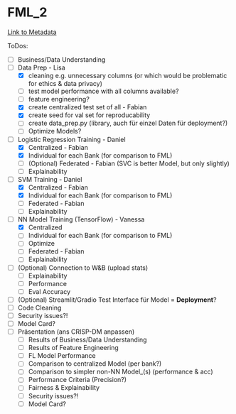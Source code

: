 # FML_2
[Link to Metadata](https://archive.ics.uci.edu/dataset/2/adult)

ToDos:

- [ ] Business/Data Understanding
- [ ] Data Prep - Lisa
  - [x] cleaning e.g. unnecessary columns (or which would be problematic for ethics & data privacy)
  - [ ] test model performance with all columns available?
  - [ ] feature engineering?
  - [x] create centralized test set of all - Fabian
  - [x] create seed for val set for reproducability
  - [ ] create data_prep.py (library, auch für einzel Daten für deployment?)
  - [ ] Optimize Models?
- [ ] Logistic Regression Training - Daniel
  - [x] Centralized - Fabian
  - [x] Individual for each Bank (for comparison to FML)
  - [ ] (Optional) Federated - Fabian (SVC is better Model, but only slightly)
  - [ ] Explainability
- [ ] SVM Training - Daniel 
  - [x] Centralized - Fabian
  - [x] Individual for each Bank (for comparison to FML)
  - [ ] Federated - Fabian
  - [ ] Explainability
- [ ] NN Model Training (TensorFlow) - Vanessa
  - [x] Centralized
  - [ ] Individual for each Bank (for comparison to FML)
  - [ ] Optimize
  - [ ] Federated - Fabian
  - [ ] Explainability
- [ ] (Optional) Connection to W&B (upload stats)
  - [ ] Explainability
  - [ ] Performance
  - [ ] Eval Accuracy
- [ ] (Optional) Streamlit/Gradio Test Interface für Model = **Deployment**?
- [ ] Code Cleaning
- [ ] Security issues?!
- [ ] Model Card?
- [ ] Präsentation (ans CRISP-DM anpassen)
  - [ ] Results of Business/Data Understanding
  - [ ] Results of Feature Engineering
  - [ ] FL Model Performance
  - [ ] Comparison to centralized Model (per bank?)
  - [ ] Comparison to simpler non-NN Model_(s) (performance & acc)
  - [ ] Performance Criteria (Precision?)
  - [ ] Fairness & Explainability
  - [ ] Security issues?!
  - [ ] Model Card?
